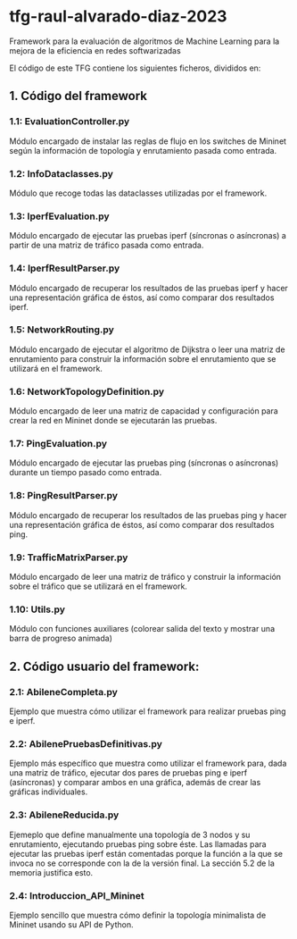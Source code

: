 # tfg-raul-alvarado-diaz-2023
Framework para la evaluación de algoritmos de Machine Learning para la mejora de la eficiencia en redes softwarizadas


El código de este TFG contiene los siguientes ficheros, divididos en:

## 1. Código del framework
### 1.1: EvaluationController.py
Módulo encargado de instalar las reglas de flujo en los switches de Mininet según la información de topología y enrutamiento pasada como entrada.

### 1.2: InfoDataclasses.py
Módulo que recoge todas las dataclasses utilizadas por el framework.

### 1.3: IperfEvaluation.py
Módulo encargado de ejecutar las pruebas iperf (síncronas o asíncronas) a partir de una matriz de tráfico pasada como entrada.

### 1.4: IperfResultParser.py
Módulo encargado de recuperar los resultados de las pruebas iperf y hacer una representación gráfica de éstos, así como comparar dos resultados iperf.

### 1.5: NetworkRouting.py
Módulo encargado de ejecutar el algoritmo de Dijkstra o leer una matriz de enrutamiento para construir la información sobre el enrutamiento que se utilizará en el framework.

### 1.6: NetworkTopologyDefinition.py
Módulo encargado de leer una matriz de capacidad y configuración para crear la red en Mininet donde se ejecutarán las pruebas.

### 1.7: PingEvaluation.py
Módulo encargado de ejecutar las pruebas ping (síncronas o asíncronas) durante un tiempo pasado como entrada.

### 1.8: PingResultParser.py
Módulo encargado de recuperar los resultados de las pruebas ping y hacer una representación gráfica de éstos, así como comparar dos resultados ping. 

### 1.9: TrafficMatrixParser.py
Módulo encargado de leer una matriz de tráfico y construir la información sobre el tráfico que se utilizará en el framework.

### 1.10: Utils.py
Módulo con funciones auxiliares (colorear salida del texto y mostrar una barra de progreso animada)

## 2. Código usuario del framework:
### 2.1: AbileneCompleta.py
Ejemplo que muestra cómo utilizar el framework para realizar pruebas ping e iperf.

### 2.2: AbilenePruebasDefinitivas.py 
Ejemplo más específico que muestra como utilizar el framework para, dada una matriz de tráfico, ejecutar dos pares de pruebas ping e iperf (asíncronas) y comparar ambos en una gráfica, además de crear las gráficas individuales.

### 2.3: AbileneReducida.py
Ejemeplo que define manualmente una topología de 3 nodos y su enrutamiento, ejecutando pruebas ping sobre éste. Las llamadas para ejecutar las pruebas iperf están comentadas porque la función a la que se invoca no se corresponde con la de la versión final. La sección 5.2 de la memoria justifica esto.

### 2.4: Introduccion_API_Mininet
Ejemplo sencillo que muestra cómo definir la topología minimalista de Mininet usando su API de Python.
